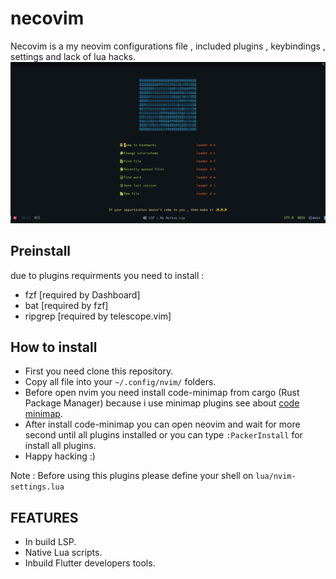 # necovim
Necovim is a my neovim configurations file , included plugins , keybindings , settings and lack of lua hacks.
![result](https://raw.githubusercontent.com/bluespada/necovim/main/image/necovim.png)

## Preinstall

due to plugins requirments you need to install :

* fzf [required by Dashboard]
* bat [required by fzf]
* ripgrep [required by telescope.vim]

## How to install

* First you need clone this repository.
* Copy all file into your `~/.config/nvim/` folders.
* Before open nvim you need install code-minimap from cargo (Rust Package Manager) because i use minimap plugins see about [code minimap](https://github.com/wfxr/minimap.vim).
* After install code-minimap you can open neovim and wait for more second until all plugins installed or you can type `:PackerInstall` for install all plugins.
* Happy hacking :)

Note : Before using this plugins please define your shell on `lua/nvim-settings.lua`

## FEATURES

* In build LSP.
* Native Lua scripts.
* Inbuild Flutter developers tools.
